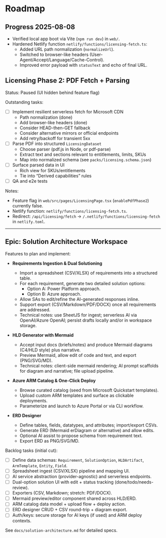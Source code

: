 # Roadmap

## Progress 2025-08-08

- Verified local app boot via Vite (`npm run dev`) in `web/`.
- Hardened Netlify function `netlify/functions/licensing-fetch.ts`:
  - Added URL path normalization (`normalizeUrl`).
  - Switched to browser-like headers (User-Agent/Accept/Language/Cache-Control).
  - Improved error payload with `statusText` and echo of final URL.

## Licensing Phase 2: PDF Fetch + Parsing

Status: Paused (UI hidden behind feature flag)

Outstanding tasks:
- [ ] Implement resilient serverless fetch for Microsoft CDN
  - Path normalization (done)
  - Add browser-like headers (done)
  - Consider HEAD-then-GET fallback
  - Consider alternative mirrors or official endpoints
  - Add retry/backoff for transient 5xx
- [ ] Parse PDF into structured `LicensingDataset`
  - Choose parser (pdf.js in Node, or pdf-parse)
  - Extract text and sections relevant to entitlements, limits, SKUs
  - Map into normalized schema (see `packs/licensing.schema.json`)
- [ ] Surface parsed data in UI
  - Rich view for SKUs/entitlements
  - Tie into “Derived capabilities” rules
- [ ] QA and e2e tests

Notes:
- Feature flag in `web/src/pages/LicensingPage.tsx` (`enablePdfPhase2`) currently false.
- Netlify function: `netlify/functions/licensing-fetch.ts`.
- Redirect: `/api/licensing/fetch` → `/.netlify/functions/licensing-fetch` in `netlify.toml`.

---

## Epic: Solution Architecture Workspace

Features to plan and implement:

- __Requirements Ingestion & Dual Solutioning__
  - Import a spreadsheet (CSV/XLSX) of requirements into a structured table.
  - For each requirement, generate two detailed solution options:
    - Option A: Power Platform approach.
    - Option B: Azure approach.
  - Allow SAs to edit/refine the AI-generated responses inline.
  - Support export (CSV/Markdown/PDF/DOCX) once all requirements are addressed.
  - Technical notes: use SheetJS for ingest; serverless AI via OpenAI/Azure OpenAI; persist drafts locally and/or in workspace storage.

- __HLD Generator with Mermaid__
  - Accept input docs (briefs/notes) and produce Mermaid diagrams (C4/HLD style) plus narrative.
  - Preview Mermaid, allow edit of code and text, and export (PNG/SVG/MD).
  - Technical notes: client-side mermaid rendering; AI prompt scaffolds for diagram and narrative; file upload pipeline.

- __Azure ARM Catalog & One-Click Deploy__
  - Browse curated catalog (seed from Microsoft Quickstart templates).
  - Upload custom ARM templates and surface as clickable deployments.
  - Parameterize and launch to Azure Portal or via CLI workflow.

- __ERD Designer__
  - Define tables, fields, datatypes, and attributes; import/export CSVs.
  - Generate ERD (Mermaid erDiagram or alternative) and allow edits.
  - Optional AI assist to propose schema from requirement text.
  - Export ERD as PNG/SVG/MD.

Backlog tasks (initial cut):
- [ ] Define data schemas: `Requirement`, `SolutionOption`, `HLDArtifact`, `ArmTemplate`, `Entity`, `Field`.
- [ ] Spreadsheet ingest (CSV/XLSX) pipeline and mapping UI.
- [ ] AI service abstraction (provider-agnostic) and serverless endpoints.
- [ ] Dual-option solution UI with edit + status tracking (done/todo/needs-review).
- [ ] Exporters (CSV, Markdown; stretch: PDF/DOCX).
- [ ] Mermaid preview/editor component shared across HLD/ERD.
- [ ] ARM catalog data model + upload flow + deploy action.
- [ ] ERD designer CRUD + CSV round-trip + diagram export.
- [ ] Auth/keys: secure storage for AI keys (if used) and ARM deploy contexts.

See `docs/solution-architecture.md` for detailed specs.
